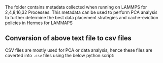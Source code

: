 The folder contains metadata collected when running on LAMMPS for 2,4,8,16,32 Processes. This metadata can be used to perform PCA analysis to further determine the best data placement strategies and cache-eviction policies in Hermes for LAMMAPS

## Conversion of above text file to csv files
CSV files are mostly used for PCA or data analysis, hence these files are coverted into ``.csv`` files using the below python script:

```python

```
